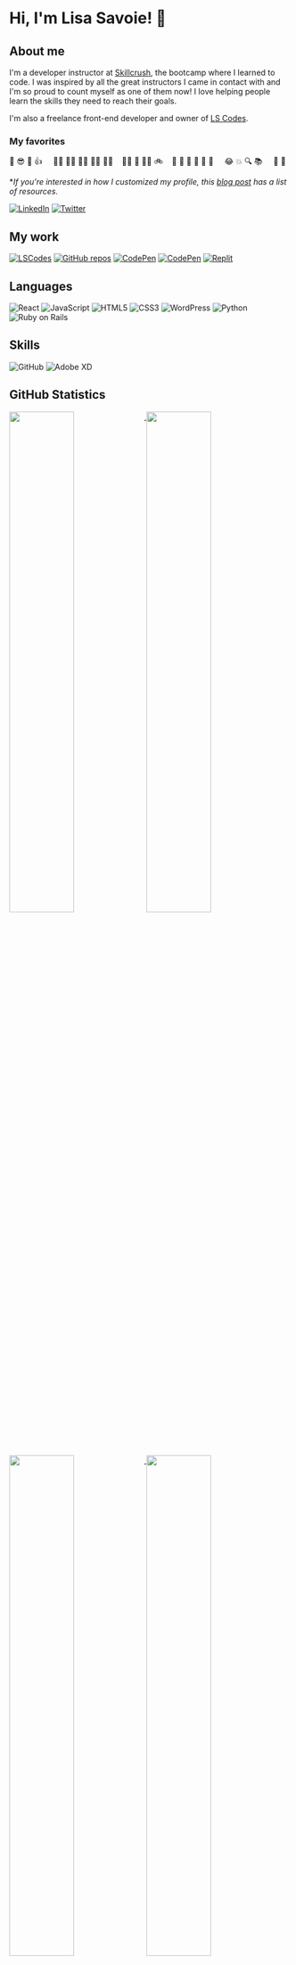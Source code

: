 # Hi, I'm Lisa Savoie! 🙂 

## About me
I'm a developer instructor at [Skillcrush](https://skillcrush.com "This is where I work"), the bootcamp where I learned to code. I was inspired by all the great instructors I came in contact with and I'm so proud to count myself as one of them now! I love helping people learn the skills they need to reach their goals. 

I'm also a freelance front-end developer and owner of [LS Codes][1]. 

### My favorites
🙂 😎 🙌 👍  &nbsp; &nbsp; 👩‍💻 👩‍🌾 👩‍🍳 👩‍🏫 👩‍🎓 &nbsp; &nbsp;🚶‍♀️ 🎾 🏊‍♀️ 🚲 &nbsp; &nbsp;🍒 🍲 🥗 🥖	🍵 🍦 &nbsp; &nbsp; 😂 💥 🔍 📚 &nbsp; &nbsp; 🌷  🌃	 					   		

**If you're interested in how I customized my profile, this [blog post][2] has a list of resources.*

<a href="https://www.linkedin.com/in/lisasavoie/">![LinkedIn](https://img.shields.io/badge/LinkedIn-0A66C2?style=for-the-badge&logo=LinkedIn&logoColor=white)</a>
<a href="https://twitter.com/twosavoie">![Twitter](https://img.shields.io/badge/Twitter-1DA1F2?style=for-the-badge&logo=Twitter&logoColor=white)</a>

## My work
<a href="https://lscodes.com">![LSCodes](https://img.shields.io/badge/👩‍💻__LS_Codes-0f3b67?style=for-the-badge&logo=LSCodes&logoColor=#75cb00)</a>
<a href="https://github.com/twosavoie?tab=repositories">![GitHub repos](https://img.shields.io/badge/GitHub-000000?style=for-the-badge&logo=GitHub&logoColor=white)</a>
<a href="https://codepen.io/your-work/">![CodePen](https://img.shields.io/badge/CodePen-000000?style=for-the-badge&logo=CodePen&logoColor=white)</a>
<a href="https://codesandbox.io/dashboard/recent?workspace=106a991f-8f18-4043-a0d5-e8c080beb7fe">![CodePen](https://img.shields.io/badge/CodeSandbox-151515?style=for-the-badge&logo=CodeSandbox&logoColor=white)</a>
<a href="https://replit.com/@twosavoie">![Replit](https://img.shields.io/badge/Replit-F26207?style=for-the-badge&logo=Replit&logoColor=white)</a>

## Languages
![React](https://img.shields.io/badge/React-61DAFB?style=for-the-badge&logo=React&logoColor=white)
![JavaScript](https://img.shields.io/badge/JavaScript-F7DF1E?style=for-the-badge&logo=JavaScript&logoColor=white)
![HTML5](https://img.shields.io/badge/HTML5-E34F26?style=for-the-badge&logo=HTML5&logoColor=white)
![CSS3](https://img.shields.io/badge/CSS3-1572B6?style=for-the-badge&logo=CSS3&logoColor=white)
![WordPress](https://img.shields.io/badge/WordPress-21759B?style=for-the-badge&logo=WordPress&logoColor=white)
![Python](https://img.shields.io/badge/Python-3776AB?style=for-the-badge&logo=Python&logoColor=white)
![Ruby on Rails](https://img.shields.io/badge/Ruby_on_Rails-CC0000?style=for-the-badge&logo=RubyonRails&logoColor=white)

## Skills
![GitHub](https://img.shields.io/badge/GitHub-000000?style=for-the-badge&logo=GitHub&logoColor=white)
![Adobe XD](https://img.shields.io/badge/Adobe_XD-FF61F6?style=for-the-badge&logo=AdobeXD&logoColor=white)

## GitHub Statistics
<!--
[![Lisa's GitHub stats-Dark](https://github-readme-stats.vercel.app/api?username=twosavoie&show_icons=true&theme=tokyonight#gh-dark-mode-only)](https://github.com/twosavoie/github-readme-stats#gh-dark-mode-only)
[![Lisa's GitHub stats-Light](https://github-readme-stats.vercel.app/api?username=twosavoie&show_icons=true&theme=default#gh-light-mode-only)](https://github.com/twosavoie/github-readme-statsdefault#gh-light-mode-only)

[![Top Langs stats-Dark](https://github-readme-stats.vercel.app/api/top-langs/?username=twosavoie&layout=compact&theme=tokyonight#gh-dark-mode-only&langs_count=10)](https://github.com/twosavoie/github-readme-stats#gh-dark-mode-only)
[![Top Langs stats-Light](https://github-readme-stats.vercel.app/api/top-langs/?username=twosavoie&layout=compact&theme=default#gh-light-mode-only&langs_count=10)](https://github.com/twosavoie/github-readme-statsdefault#gh-light-mode-only)

[![Streak Stats](https://github-readme-streak-stats.herokuapp.com/?user=twosavoie&theme=tokyonight#gh-dark-mode-only)](https://github.com/twosavoie/github-readme-stats#gh-dark-mode-only)
[![Streak Stats](https://github-readme-streak-stats.herokuapp.com/?user=twosavoie&theme=default#gh-light-mode-only)](https://github.com/twosavoie/github-readme-statsdefault#gh-light-mode-only)
-->
<a href="https://github.com/twosavoie/github-readme-stats#gh-dark-mode-only">
  <img align="top" width="48%" src="https://github-readme-stats.vercel.app/api?username=twosavoie&show_icons=true&theme=tokyonight#gh-dark-mode-only" />
</a>
<a href="https://github.com/twosavoie/github-readme-statsdefault#gh-light-mode-only">
  <img align="top" width="48%" src="https://github-readme-stats.vercel.app/api?username=twosavoie&show_icons=true&theme=default#gh-light-mode-only" />
</a>
<a href="https://github.com/twosavoie/github-readme-stats#gh-dark-mode-only">
  <img align="top" width="48%" src="https://github-readme-streak-stats.herokuapp.com/?user=twosavoie&theme=tokyonight#gh-dark-mode-only" />
</a>
<a href="https://github.com/twosavoie/github-readme-statsdefault#gh-light-mode-only">
  <img align="top" width="48%" src="https://github-readme-streak-stats.herokuapp.com/?user=twosavoie&theme=default#gh-light-mode-only" />
</a>

<a href="https://github.com/twosavoie/github-readme-stats#gh-dark-mode-only">
  <img align="top" width="48%" src="https://github-readme-stats.vercel.app/api/top-langs/?username=twosavoie&layout=compact&theme=tokyonight#gh-dark-mode-only&langs_count=10" />
<!--  <img align="top" width="48%" src="https://github-readme-stats.vercel.app/api/top-langs/?username=twosavoie&theme=tokyonight#gh-dark-mode-only&langs_count=10" /> -->
</a>
<a href="https://github.com/twosavoie/github-readme-statsdefault#gh-light-mode-only">
  <img align="top" width="48%" src="https://github-readme-stats.vercel.app/api/top-langs/?username=twosavoie&layout=compact&theme=default#gh-light-mode-only&langs_count=10" />
<!--  <img align="top" width="48%" src="https://github-readme-stats.vercel.app/api/top-langs/?username=twosavoie&theme=default#gh-light-mode-only&langs_count=10" /> -->
</a>


**Thanks to [Anurag Hazra and their GitHub repo][3] that shows how to add and customize the GitHub Readme Stats Cards.*


[1]: https://lscodes.com
[2]: https://lscodes.com/my-github-profile/
[3]: https://github.com/anuraghazra/github-readme-stats

